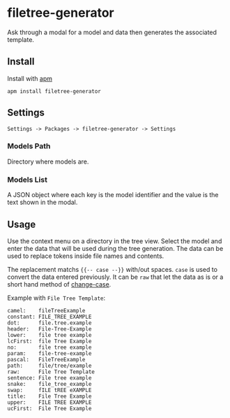 # filetree-generator

Ask through a modal for a model and data then generates the associated template.

## Install

Install with [apm](https://github.com/atom/apm)

```
apm install filetree-generator
```

## Settings

`Settings -> Packages -> filetree-generator -> Settings`

### Models Path

Directory where models are.

### Models List

A JSON object where each key is the model identifier and the value is the text shown in the modal.

## Usage

Use the context menu on a directory in the tree view. Select the model and enter the data that will be used during the tree generation. The data can be used to replace tokens inside file names and contents.

The replacement matchs `{{-- case --}}` with/out spaces. `case` is used to convert the data entered previously. It can be `raw` that let the data as is or a short hand method of [change-case](https://www.npmjs.com/package/change-case#usage).

Example with `File Tree Template`:

```
camel:    fileTreeExample
constant: FILE_TREE_EXAMPLE
dot:      file.tree.example
header:   File-Tree-Example
lower:    file tree example
lcFirst:  file Tree Example
no:       file tree example
param:    file-tree-example
pascal:   FileTreeExample
path:     file/tree/example
raw:      File Tree Template
sentence: File tree example
snake:    file_tree_example
swap:     fILE tREE eXAMPLE
title:    File Tree Example
upper:    FILE TREE EXAMPLE
ucFirst:  File Tree Example
```
